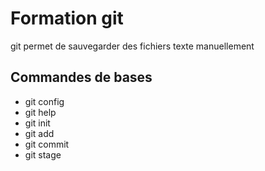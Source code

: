 # Formation git

git permet de sauvegarder des fichiers texte manuellement

## Commandes de bases

* git config
* git help
* git init
* git add
* git commit
* git stage
